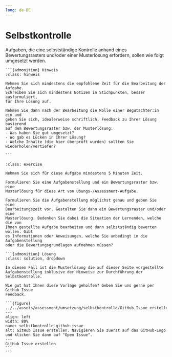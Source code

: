 ```yaml
---
lang: de-DE
---
```


# Selbstkontrolle

Aufgaben, die eine selbstständige Kontrolle anhand eines Bewertungsrasters
und/oder einer Musterlösung erfordern, sollen wie folgt umgesetzt werden.

````{margin}
```{admonition} Hinweis
:class: hinweis

Nehmen Sie sich mindestens die empfohlene Zeit für die Bearbeitung der Aufgabe.
Schreiben Sie sich mindestens Notizen in Stichpunkten, besser ausformuliert,
für Ihre Lösung auf.

Nehmen Sie dann nach der Bearbeitung die Rolle einer Begutachter:in ein und
geben Sie sich, idealerweise schriftlich, Feedback zu Ihrer Lösung basierend
auf dem Bewertungsraster bzw. der Musterlösung:
- Was haben Sie gut umgesetzt?
- Wo gab es Lücken in Ihrer Lösung?
- Welche Inhalte (die hier überprüft wurden) sollten Sie wiederholen/vertiefen?

```
````

````{admonition} Übung: Erstellung einer Aufgabe mit einem Element der Selbstkontrolle
:class: exercise

Nehmen Sie sich für diese Aufgabe mindestens 5 Minuten Zeit.

Formulieren Sie eine Aufgabenstellung und ein Bewertungsraster bzw. eine
Musterlösung für diese Art von Übungs-/Assessment-Aufgabe.

Formulieren Sie die Aufgabenstellung möglichst genau und geben Sie eine
Bearbeitungszeit vor. Gestalten Sie dann ein Bewertungsraster und/oder eine
Musterlösung. Bedenken Sie dabei die Situation der Lernenden, welche die von
Ihnen gestellte Aufgabe bearbeiten und dann selbstständig bewerten wollen. Gibt
es Informationen oder Anweisungen, welche Sie unbedingt in die Aufgabenstellung
oder die Bewertungsgrundlagen aufnehmen müssen?

```{admonition} Lösung
:class: solution, dropdown

In diesem Fall ist die Musterlösung die auf dieser Seite vorgestellte
Aufgabenstellung inklusive der Hinweise zur Durchführung der Selbstkontrolle.

Wie gut hat Ihnen diese Vorlage geholfen? Geben Sie uns gerne per GitHub Issue
Feedback.

```{figure} ../../assets/assessment/umsetzung/selbstkontrolle/GitHub_Issue_erstellen.png
---
align: left
width: 80%
name: selbstkontrolle-github-issue
alt: GitHub Issue erstellen. Navigieren Sie zuerst auf das GitHub-Logo und klicken Sie dann auf "Open Issue".
---
GitHub Issue erstellen
```
```
`````
